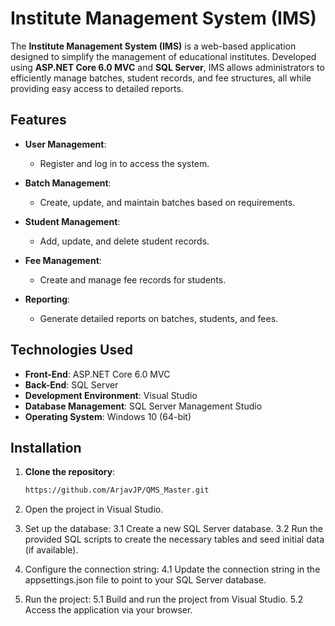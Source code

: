   # Institute Management System (IMS)

The **Institute Management System (IMS)** is a web-based application designed to simplify the management of educational institutes. Developed using **ASP.NET Core 6.0 MVC** and **SQL Server**, IMS allows administrators to efficiently manage batches, student records, and fee structures, all while providing easy access to detailed reports.

## Features

- **User Management**: 
  - Register and log in to access the system.
  
- **Batch Management**: 
  - Create, update, and maintain batches based on requirements.

- **Student Management**: 
  - Add, update, and delete student records.

- **Fee Management**: 
  - Create and manage fee records for students.

- **Reporting**: 
  - Generate detailed reports on batches, students, and fees.

## Technologies Used

- **Front-End**: ASP.NET Core 6.0 MVC
- **Back-End**: SQL Server
- **Development Environment**: Visual Studio
- **Database Management**: SQL Server Management Studio
- **Operating System**: Windows 10 (64-bit)

## Installation

1. **Clone the repository**:
   ```bash
   https://github.com/ArjavJP/QMS_Master.git
2. Open the project in Visual Studio.

3. Set up the database:
   3.1 Create a new SQL Server database.
   3.2 Run the provided SQL scripts to create the necessary tables and seed initial data (if available).

4.  Configure the connection string:
   4.1 Update the connection string in the appsettings.json file to point to your SQL Server database.
    
5. Run the project:
  5.1 Build and run the project from Visual Studio.
  5.2 Access the application via your browser.

